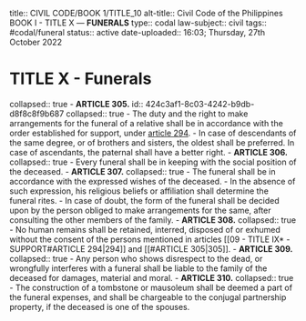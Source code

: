 title:: CIVIL CODE/BOOK 1/TITLE_10
alt-title:: Civil Code of the Philippines BOOK I - TITLE X —  **FUNERALS**
type:: codal
law-subject:: civil
tags:: #codal/funeral
status:: active
date-uploaded:: 16:03; Thursday, 27th October 2022

# TITLE X - Funerals
collapsed:: true
	- **ARTICLE 305.**
	  id:: 424c3af1-8c03-4242-b9db-d8f8c8f9b687
	  collapsed:: true
		- The duty and the right to make arrangements for the funeral of a relative shall be in accordance with the order established for support, under [article 294](((4f2468ed-7832-4e40-abd0-36e6e92bf03b))).
		- In case of descendants of the same degree, or of brothers and sisters, the oldest shall be preferred. In case of ascendants, the paternal shall have a better right.
	- **ARTICLE 306.**
	  collapsed:: true
		- Every funeral shall be in keeping with the social position of the deceased.
	- **ARTICLE 307.**
	  collapsed:: true
		- The funeral shall be in accordance with the expressed wishes of the deceased.
		- In the absence of such expression, his religious beliefs or affiliation shall determine the funeral rites.
		- In case of doubt, the form of the funeral shall be decided upon by the person obliged to make arrangements for the same, after consulting the other members of the family.
	- **ARTICLE 308.**
	  collapsed:: true
		- No human remains shall be retained, interred, disposed of or exhumed without the consent of the persons mentioned in articles [[09 - TITLE IX* - SUPPORT#ARTICLE 294|294]] and [[#ARTICLE 305|305]].
	- **ARTICLE 309.**
	  collapsed:: true
		- Any person who shows disrespect to the dead, or wrongfully interferes with a funeral shall be liable to the family of the deceased for damages, material and moral.
	- **ARTICLE 310.**
	  collapsed:: true
		- The construction of a tombstone or mausoleum shall be deemed a part of the funeral expenses, and shall be chargeable to the conjugal partnership property, if the deceased is one of the spouses.
